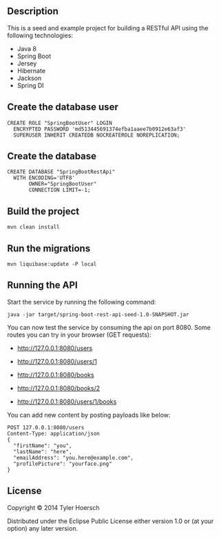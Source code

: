 ## Description

This is a seed and example project for building a RESTful API using the following technologies:

* Java 8
* Spring Boot
* Jersey
* Hibernate
* Jackson
* Spring DI

## Create the database user

```
CREATE ROLE "SpringBootUser" LOGIN
  ENCRYPTED PASSWORD 'md513445691374efba1aaee7b0912e63af3'
  SUPERUSER INHERIT CREATEDB NOCREATEROLE NOREPLICATION;
```

## Create the database

```
CREATE DATABASE "SpringBootRestApi"
  WITH ENCODING='UTF8'
       OWNER="SpringBootUser"
       CONNECTION LIMIT=-1;
```

## Build the project

```
mvn clean install
```

## Run the migrations

```
mvn liquibase:update -P local
```

## Running the API

Start the service by running the following command:

```
java -jar target/spring-boot-rest-api-seed-1.0-SNAPSHOT.jar
```

You can now test the service by consuming the api on port 8080. Some routes you can try in your browser (GET requests):


* http://127.0.0.1:8080/users

* http://127.0.0.1:8080/users/1

* http://127.0.0.1:8080/books

* http://127.0.0.1:8080/books/2

* http://127.0.0.1:8080/users/1/books


You can add new content by posting payloads like below:

```
POST 127.0.0.1:8080/users
Content-Type: application/json
{
  "firstName": "you",
  "lastName": "here",
  "emailAddress": "you.here@example.com",
  "profilePicture": "yourface.png"
}
```
## License

Copyright © 2014 Tyler Hoersch

Distributed under the Eclipse Public License either version 1.0 or (at
your option) any later version.